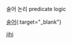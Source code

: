 술어 논리 predicate logic

[술어](http://alldic.daum.net/word/view.do?wordid=kkw000153346&supid=kku000193909 "문장에서 주어의 상태, 성질, 동작 따위를 풀이하는 말"){:target="_blank"}

<a href="" title="jihi" target="_blank">jihi</a>



